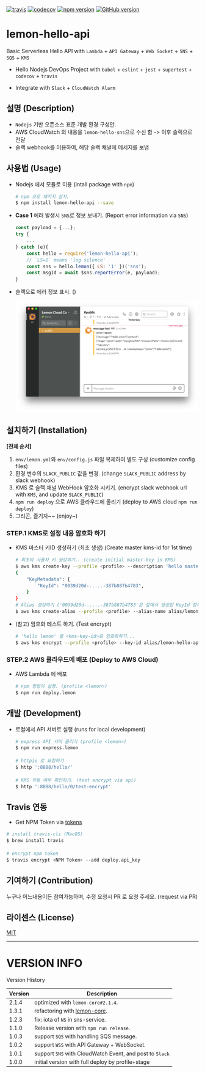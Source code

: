 [![travis](https://travis-ci.org/lemoncloud-io/lemon-hello-api.svg?branch=master)](https://travis-ci.org/lemoncloud-io/lemon-hello-api)
[![codecov](https://codecov.io/gh/lemoncloud-io/lemon-hello-api/branch/master/graph/badge.svg)](https://codecov.io/gh/lemoncloud-io/lemon-hello-api)
[![npm version](https://badge.fury.io/js/lemon-hello-api.svg)](https://badge.fury.io/js/lemon-hello-api)
[![GitHub version](https://badge.fury.io/gh/lemoncloud-io%2Flemon-hello-api.svg)](https://badge.fury.io/gh/lemoncloud-io%2Flemon-hello-api)

# lemon-hello-api

Basic Serverless Hello API with `Lambda` + `API Gateway` + `Web Socket` + `SNS` + `SQS` + `KMS`

- Hello Nodejs DevOps Project with `babel` + `eslint` + `jest` + `supertest` + `codecov` + `travis`

- Integrate with `Slack` + `CloudWatch Alarm`


## 설명 (Description)

- `Nodejs` 기반 오픈소스 표준 개발 환경 구성안.
- AWS CloudWatch 의 내용을 `lemon-hello-sns`으로 수신 함 -> 이후 슬랙으로 전달
- 슬랙 webhook를 이용하여, 해당 슬랙 채널에 메세지를 보냄


## 사용법 (Usage)

- Nodejs 에서 모듈로 이용 (intall package with `npm`)

    ```bash
    # npm 으로 패키지 설치.
    $ npm install lemon-hello-api --save
    ```

- **Case 1** 에러 발생시 `SNS`로 정보 보내기. (Report error information via `SNS`)

    ```js
    const payload = {...};
    try {
        ...
    } catch (e){
        const hello = require('lemon-hello-api');
        // `LS=1` means 'log silence'
        const sns = hello.lemon({ LS: '1' })('sns');
        const msgId = await $sns.reportError(e, payload);
    }
    ```

- 슬랙으로 에러 정보 표시. ()

    ![SlackError](assets/sns.report-error.png)



## 설치하기 (Installation)

**[전체 순서]**

1. `env/lemon.yml`와 `env/config.js` 파일 복제하여 별도 구성 (customize config files)
1. 환경 변수의 `SLACK_PUBLIC` 값을 변경. (change `SLACK_PUBLIC` address by slack webhook)
1. KMS 로 슬랙 채널 WebHook 암호화 시키기. (encrypt slack webhook url with `KMS`, and update `SLACK_PUBLIC`)
1. `npm run deploy` 으로 AWS 클라우드에 올리기 (deploy to AWS cloud `npm run deploy`)
1. 그리곤, 즐기자~~ (enjoy~)


### STEP.1 KMS로 설정 내용 암호화 하기

- KMS 마스터 키ID 생성하기 (최초 생성) (Create master kms-id for 1st time)

    ```bash
    # 최초의 사용자 키 생성히기.. (create initial master-key in KMS)
    $ aws kms create-key --profile <profile> --description 'hello master key'
    {
        "KeyMetadata": {
            "KeyId": "0039d20d-.....-387b887b4783",
        }
    }
    # Alias 생성하기 ('0039d20d-.....-387b887b4783'은 앞에서 생성된 KeyId 항목으로 변경) (create alias)
    $ aws kms create-alias --profile <profile> --alias-name alias/lemon-hello-api --target-key-id 0039d20d-.....-387b887b4783
    ```

- (참고) 암호화 테스트 하기. (Test encrypt)

    ```sh
    # 'hello lemon' 를 <kms-key-id>로 암호화하기...
    $ aws kms encrypt --profile <profile> --key-id alias/lemon-hello-api --plaintext "hello lemon" --query CiphertextBlob --output text
    ```

### STEP.2 AWS 클라우드에 배포 (Deploy to AWS Cloud)

- AWS Lambda 에 배포

    ```bash
    # npm 명령어 실행. (profile <lemon>)
    $ npm run deploy.lemon
    ```

## 개발 (Development)

- 로컬에서 API 서버로 실행 (runs for local development)

    ```bash
    # express API 서버 올리기 (profile <lemon>)
    $ npm run express.lemon

    # httpie 로 요청하기 
    $ http ':8888/hello/'

    # KMS 작동 여부 확인하기. (test encrypt via api)
    $ http ':8888/hello/0/test-encrypt'    
    ```

## Travis 연동

- Get NPM Token via [tokens](https://www.npmjs.com/settings/stevelemon/tokens)

```bash
# install travis-cli (MacOS)
$ brew install travis

# encrypt npm token
$ travis encrypt <NPM Token> --add deploy.api_key
```

## 기여하기 (Contribution)

누구나 어느내용이든 참여가능하며, 수정 요청시 PR 로 요청 주세요. (request via PR)


## 라이센스 (License)

[MIT](http://opensource.org/licenses/MIT)



----------------
# VERSION INFO #

Version History

| Version   | Description
|--         |--
| 2.1.4     | optimized with `lemon-core#2.1.4`.
| 1.3.1     | refactoring with [lemon-core](/lemoncloud-io/lemon-core).
| 1.2.3     | fix: iota of `NS` in sns-service.
| 1.1.0     | Release version with `npm run release`.
| 1.0.3     | support `SQS` with handling SQS message.
| 1.0.2     | support `WSS` with API Gateway + WebSocket.
| 1.0.1     | support `SNS` with CloudWatch Event, and post to `Slack`
| 1.0.0     | initial version with full deploy by profile+stage


